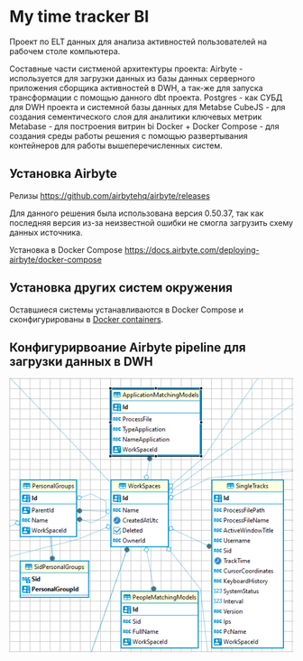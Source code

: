 # My time tracker BI

Проект по ELT данных для анализа активностей пользователей на рабочем столе компьютера. 

Составные части систменой архитектуры проекта:
Airbyte - используется для загрузки данных из базы данных серверного приложения сборщика активностей в DWH, а так-же для запуска трансформации с помощью данного dbt проекта.
Postgres - как СУБД для DWH проекта и системной базы данных для Metabse
CubeJS - для создания сементического слоя для аналитики ключевых метрик
Metabase - для построения витрин bi
Docker + Docker Compose - для создания среды работы решения с помощью развертывания контейнеров для работы вышеперечисленных систем.

## Установка Airbyte

Релизы https://github.com/airbytehq/airbyte/releases

Для данного решения была использована версия 0.50.37, так как последняя версия из-за неизвестной ошибки не смогла загрузить схему данных источника.

Установка в Docker Compose https://docs.airbyte.com/deploying-airbyte/docker-compose

## Установка других систем окружения

 Оставшиеся системы устанавливаются в Docker Compose и сконфигурированы в [Docker containers](./docker-compose.yml).


## Конфигурирвоание Airbyte pipeline для загрузки данных в DWH

![Схема таблиц источника данных](./docs/source_data_schema.png)
